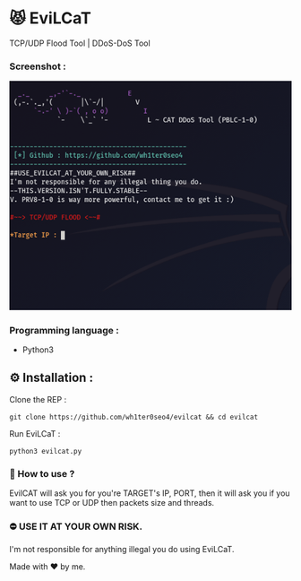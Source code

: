# 😾 EviLCaT

TCP/UDP Flood Tool | DDoS-DoS Tool

### Screenshot :

![evil-cat](https://raw.githubusercontent.com/Wh1ter0sEo4/Content-Uploads/main/evilcat-pblc.png)

### Programming language :

* Python3

## ⚙️ Installation : 

Clone the REP : 

```
git clone https://github.com/wh1ter0seo4/evilcat && cd evilcat
```

Run EviLCaT :

```
python3 evilcat.py
```

### 📡 How to use ?

EvilCAT will ask you for you're TARGET's IP, PORT, then it will ask you if you want to use TCP or UDP then packets size and threads.

### ⛔️ USE IT AT YOUR OWN RISK.

I'm not responsible for anything illegal you do using EviLCaT.

Made with ❤️ by me.
